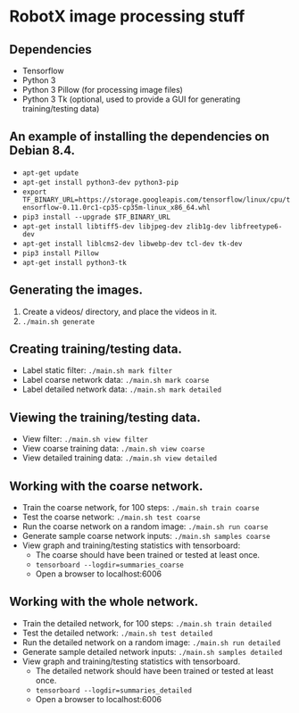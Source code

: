 # RobotX image processing stuff

## Dependencies
* Tensorflow
* Python 3
* Python 3 Pillow (for processing image files)
* Python 3 Tk (optional, used to provide a GUI for generating training/testing data)

## An example of installing the dependencies on Debian 8.4.
* `apt-get update`
* `apt-get install python3-dev python3-pip`
* `export TF_BINARY_URL=https://storage.googleapis.com/tensorflow/linux/cpu/tensorflow-0.11.0rc1-cp35-cp35m-linux_x86_64.whl`
* `pip3 install --upgrade $TF_BINARY_URL`
* `apt-get install libtiff5-dev libjpeg-dev zlib1g-dev libfreetype6-dev`
* `apt-get install liblcms2-dev libwebp-dev tcl-dev tk-dev`
* `pip3 install Pillow`
* `apt-get install python3-tk`

## Generating the images.
1. Create a videos/ directory, and place the videos in it.
2. `./main.sh generate`

## Creating training/testing data.
* Label static filter: `./main.sh mark filter`
* Label coarse network data: `./main.sh mark coarse`
* Label detailed network data: `./main.sh mark detailed`

## Viewing the training/testing data.
* View filter: `./main.sh view filter`
* View coarse training data: `./main.sh view coarse`
* View detailed training data: `./main.sh view detailed`

## Working with the coarse network.
* Train the coarse network, for 100 steps: `./main.sh train coarse`
* Test the coarse network: `./main.sh test coarse`
* Run the coarse network on a random image: `./main.sh run coarse`
* Generate sample coarse network inputs: `./main.sh samples coarse`
* View graph and training/testing statistics with tensorboard:
    * The coarse should have been trained or tested at least once.
    * `tensorboard --logdir=summaries_coarse`
    * Open a browser to localhost:6006

## Working with the whole network.
* Train the detailed network, for 100 steps: `./main.sh train detailed`
* Test the detailed network: `./main.sh test detailed`
* Run the detailed network on a random image: `./main.sh run detailed`
* Generate sample detailed network inputs: `./main.sh samples detailed`
* View graph and training/testing statistics with tensorboard.
    * The detailed network should have been trained or tested at least once.
    * `tensorboard --logdir=summaries_detailed`
    * Open a browser to localhost:6006

